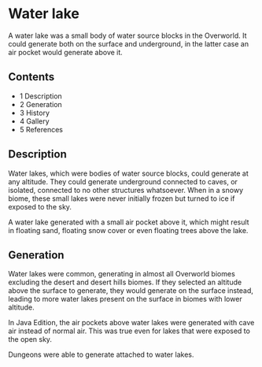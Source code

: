 # Water lake
A water lake was a small body of water source blocks in the Overworld. It could generate both on the surface and underground, in the latter case an air pocket would generate above it.

## Contents
- 1 Description
- 2 Generation
- 3 History
- 4 Gallery
- 5 References

## Description
Water lakes, which were bodies of water source blocks, could generate at any altitude. They could generate underground connected to caves, or isolated, connected to no other structures whatsoever. When in a snowy biome, these small lakes were never initially frozen but turned to ice if exposed to the sky.

A water lake generated with a small air pocket above it, which might result in floating sand, floating snow cover or even floating trees above the lake.

## Generation
Water lakes were common, generating in almost all Overworld biomes excluding the desert and desert hills biomes. If they selected an altitude above the surface to generate, they would generate on the surface instead, leading to more water lakes present on the surface in biomes with lower altitude. 

In Java Edition, the air pockets above water lakes were generated with cave air instead of normal air. This was true even for lakes that were exposed to the open sky.

Dungeons were able to generate attached to water lakes.

